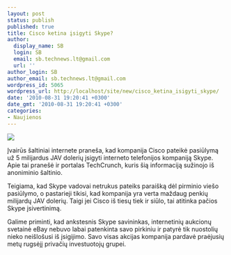 ```yaml
---
layout: post
status: publish
published: true
title: Cisco ketina įsigyti Skype?
author:
  display_name: SB
  login: SB
  email: sb.technews.lt@gmail.com
  url: ''
author_login: SB
author_email: sb.technews.lt@gmail.com
wordpress_id: 5065
wordpress_url: http://localhost/site/new/cisco_ketina_isigyti_skype/
date: '2010-08-31 19:20:41 +0300'
date_gmt: '2010-08-31 19:20:41 +0300'
categories:
- Naujienos
---
```

<div class="imgright"><img src="http://t3.gstatic.com/images?q=tbn:_pofknd9GpiN7M:http://www.aeropause.com/archives/skype_logo.jpg"  /></div>
<p>Įvairūs šaltiniai internete praneša, kad kompanija Cisco pateikė pasiūlymą už 5 milijardus JAV dolerių įsigyti interneto telefonijos kompaniją Skype. Apie tai pranešė ir portalas TechCrunch, kuris šią informaciją sužinojo iš anoniminio šaltinio.</p>
<p>Teigiama, kad Skype vadovai netrukus pateiks paraišką dėl pirminio viešo pasiūlymo, o pastarieji tikisi, kad kompanija yra verta maždaug penkių milijardų JAV dolerių. Taigi jei Cisco iš tiesų tiek ir siūlo, tai atitinka pačios Skype įsivertinimą.</p>
<p>Galime priminti, kad ankstesnis Skype savininkas, internetinių aukcionų svetainė eBay nebuvo labai patenkinta savo pirkiniu ir patyrė tik nuostolių nieko neišlošusi iš įsigijimo. Savo visas akcijas kompanija pardavė praėjusių metų rugsėjį privačių investuotojų grupei.<br /></p>
